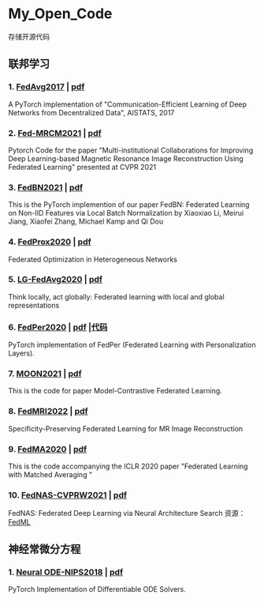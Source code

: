 # My_Open_Code
存储开源代码
## 联邦学习
### 1. [FedAvg2017](https://github.com/katsura-jp/fedavg.pytorch)  |  [pdf](http://proceedings.mlr.press/v54/mcmahan17a/mcmahan17a.pdf)
A PyTorch implementation of "Communication-Efficient Learning of Deep Networks from Decentralized Data", AISTATS, 2017

### 2. [Fed-MRCM2021](https://github.com/guopengf/FL-MRCM)  | [pdf](https://openaccess.thecvf.com/content/CVPR2021/papers/Guo_Multi-Institutional_Collaborations_for_Improving_Deep_Learning-Based_Magnetic_Resonance_Image_Reconstruction_CVPR_2021_paper.pdf)
Pytorch Code for the paper "Multi-institutional Collaborations for Improving Deep Learning-based Magnetic Resonance Image Reconstruction Using Federated Learning" presented at CVPR 2021

### 3. [FedBN2021](https://github.com/med-air/FedBN?utm_source=catalyzex.com) | [pdf](https://arxiv.org/pdf/2102.07623.pdf)
This is the PyTorch implemention of our paper FedBN: Federated Learning on Non-IID Features via Local Batch Normalization by Xiaoxiao Li, Meirui Jiang, Xiaofei Zhang, Michael Kamp and Qi Dou

### 4. [FedProx2020](https://github.com/litian96/FedProx?utm_source=catalyzex.com)  | [pdf](https://proceedings.mlsys.org/paper/2020/file/38af86134b65d0f10fe33d30dd76442e-Paper.pdf)
Federated Optimization in Heterogeneous Networks

### 5. [LG-FedAvg2020](https://github.com/pliang279/LG-FedAvg?utm_source=catalyzex.com)  | [pdf](https://arxiv.org/pdf/2001.01523.pdf)
Think locally, act globally: Federated learning with local and global representations

### 6. [FedPer2020](https://github.com/ki-ljl/FedPer)  | [pdf](https://arxiv.org/pdf/1912.00818.pdf) |[代码](https://github.com/ternencewu123/FedPer)
PyTorch implementation of FedPer (Federated Learning with Personalization Layers).

### 7. [MOON2021](https://github.com/QinbinLi/MOON)  | [pdf](https://openaccess.thecvf.com/content/CVPR2021/papers/Li_Model-Contrastive_Federated_Learning_CVPR_2021_paper.pdf)
This is the code for paper Model-Contrastive Federated Learning.

### 8. [FedMRI2022](https://github.com/chunmeifeng/FedMRI) | [pdf](https://arxiv.org/pdf/2112.05752v1.pdf)
Specificity-Preserving Federated Learning for MR Image Reconstruction

### 9. [FedMA2020](https://github.com/IBM/FedMA) | [pdf](https://openreview.net/forum?id=BkluqlSFDS)
This is the code accompanying the ICLR 2020 paper "Federated Learning with Matched Averaging "

### 10. [FedNAS-CVPRW2021](https://github.com/chaoyanghe/FedNAS)  | [pdf](https://arxiv.org/pdf/2004.08546.pdf)
FedNAS: Federated Deep Learning via Neural Architecture Search  资源：[FedML](https://www.fedml.ai)

## 神经常微分方程
### 1. [Neural ODE-NIPS2018](https://github.com/rtqichen/torchdiffeq)  | [pdf](https://proceedings.neurips.cc/paper/2018/file/69386f6bb1dfed68692a24c8686939b9-Paper.pdf)
PyTorch Implementation of Differentiable ODE Solvers.

